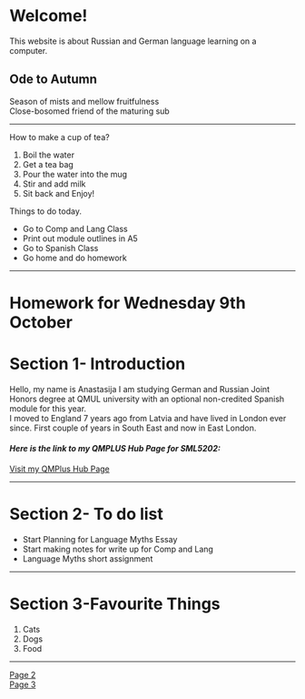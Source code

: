 <h1>Welcome!</h1>

<p>This website is about Russian and German language learning on a computer.</p>
<h2>Ode to Autumn</h2>
<p>  
Season of mists and mellow fruitfulness<br>
Close-bosomed friend of the maturing sub<br> </p>
  <hr>
  <p>How to make a cup of tea? </p>
<ol>
  <li>Boil the water </li>
  <li>Get a tea bag </li>
  <li>Pour the water into the mug </li>
  <li>Stir and add milk</li>
  <li>Sit back and Enjoy! </li>
  </ol>

<p>Things to do today. </p>
<ul>
  <li>Go to Comp and Lang Class </li>
<li> Print out module outlines in A5 </li>
<li> Go to Spanish Class </li>
<li> Go home and do homework </li>
  </ul>
  <hr>

<h1>Homework for Wednesday 9th October</h1>

<h1>Section 1- Introduction </h1>
<p> Hello, my name is Anastasija I am studying German and Russian Joint Honors degree at QMUL university with an optional non-credited Spanish module for this year. 
  <br>
  I moved to England 7 years ago from Latvia and have lived in London ever since. First couple of years in South East and now in East London.
<h4> <em> Here is the link to my QMPLUS Hub Page for SML5202:</em> </h4>
<a href= "https://hub.qmplus.qmul.ac.uk/view/view.php?profile=anastasija-aleksandrova&page=sml5202-anastasija-aleksandrova-page"> Visit my QMPlus Hub Page </a>  </p>
<hr>
<h1>Section 2- To do list</h1>
<ul> <li> Start Planning for Language Myths Essay </li>
  <li>Start making notes for write up for Comp and Lang </li>
  <li> Language Myths short assignment </li> </ul>
  <hr>
  <h1>Section 3-Favourite Things</h1>
  <ol> <li>Cats</li> 
  <li>Dogs</li>
  <li>Food</li> </ol>
  <hr>
<p> 
  <a href="page2.html">Page 2</a> <br> 
  <a href="page3.html">Page 3</a>
</p>
